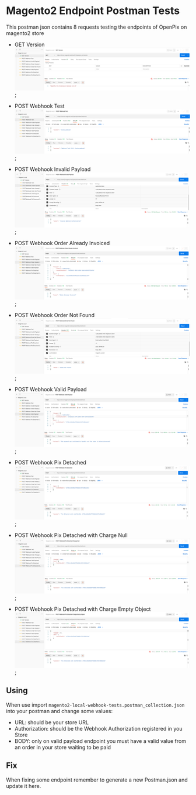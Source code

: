 # Magento2 Endpoint Postman Tests
This postman json contains 8 requests testing the endpoints of OpenPix on magento2 store

- GET Version
  ![GetVersion](./assets/get_version.png);
  
- POST Webhook Test
  ![test](./assets/test_webhook.png);
  
- POST Webhook Invalid Payload
  ![Invalid](./assets/invalid_payload.png);
  
- POST Webhook Order Already Invoiced
  ![Invoiced](./assets/order_invoiced.png);
  
- POST Webhook Order Not Found
  ![NotFound](./assets/order_not_found.png);
  
- POST Webhook Valid Payload
  ![Valid](./assets/valid_webhook.png);
  
- POST Webhook Pix Detached
  ![Detached](./assets/pix_detached.png);
  
- POST Webhook Pix Detached with Charge Null
  ![DetachedNull](./assets/pix_detached_charge_null.png);
  
- POST Webhook Pix Detached with Charge Empty Object
  ![DetachedEmpty](./assets/pix_detached_charge_empty.png);

## Using
When use import `magento2-local-webhook-tests.postman_collection.json` into your postman and change some values:

- URL: should be your store URL
- Authorization: should be the Webhook Authorization registered in you Store
- BODY: only on valid payload endpoint you must have a valid value from an order in your store waiting to be paid

## Fix
When fixing some endpoint remember to generate a new Postman.json and update it here.